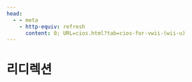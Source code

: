 ```yaml
---
head:
  - - meta
    - http-equiv: refresh
      content: 0; URL=cios.html?tab=cios-for-vwii-(wii-u)
---
```


# 리디렉션
